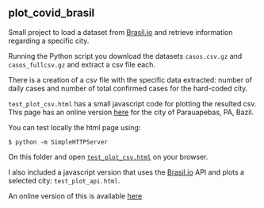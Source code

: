 plot_covid_brasil
-----------------

Small project to load a dataset from [Brasil.io](https://brasil.io) and retrieve information regarding a specific city.

Running the Python script you download the datasets `casos.csv.gz`  and `casos_fullcsv.gz` and extract a csv file each.

There is a creation of a csv file with the specific data extracted: number of daily cases and number of total confirmed cases for the hard-coded city.

`test_plot_csv.html` has a small javascript code for plotting the resulted csv.
This page has an online version [here](https://vncprado.github.io/pebas/) for the city of Parauapebas, PA, Bazil.

You can test locally the html page using:

    $ python -m SimpleHTTPServer

On this folder and open [`test_plot_csv.html`](http://localhost:8000/test_plot_csv.html) on your browser.

I also included a javascript version that uses the [Brasil.io](https://brasil.io) API and plots a selected city: `test_plot_api.html`.

An online version of this is available [here](https://vncprado.github.io/cidades/)
